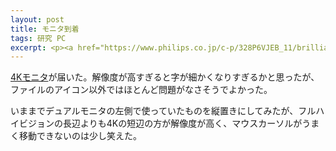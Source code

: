 ```yaml
---
layout: post
title: モニタ到着
tags: 研究 PC
excerpt: <p><a href="https://www.philips.co.jp/c-p/328P6VJEB_11/brilliance-4k-lcd-monitor-with-ultra-wide-color">4Kモニタ</a>が届いた。解像度が高すぎると字が細かくなりすぎるかと思ったが、ファイルのアイコン以外ではほとんど問題がなさそうでよかった。</p>
---
```


[4Kモニタ](https://www.philips.co.jp/c-p/328P6VJEB_11/brilliance-4k-lcd-monitor-with-ultra-wide-color)が届いた。解像度が高すぎると字が細かくなりすぎるかと思ったが、ファイルのアイコン以外ではほとんど問題がなさそうでよかった。

いままでデュアルモニタの左側で使っていたものを縦置きにしてみたが、フルハイビジョンの長辺よりも4Kの短辺の方が解像度が高く、マウスカーソルがうまく移動できないのは少し笑えた。
